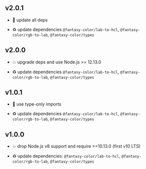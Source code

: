 ## v2.0.1

* 🐞 update all deps

* ♻️ update dependencies `@fantasy-color/lab-to-hcl`, `@fantasy-color/rgb-to-lab`, `@fantasy-color/types`

## v2.0.0

* 💥 upgrade deps and use Node.js >= 12.13.0

* ♻️ update dependencies `@fantasy-color/lab-to-hcl`, `@fantasy-color/rgb-to-lab`, `@fantasy-color/types`

## v1.0.1

* 🐞 use type-only imports

* ♻️ update dependencies `@fantasy-color/lab-to-hcl`, `@fantasy-color/rgb-to-lab`, `@fantasy-color/types`

## v1.0.0

* 💥 drop Node.js v8 support and require >=10.13.0 (first v10 LTS)

* ♻️ update dependencies: `@fantasy-color/lab-to-hcl`, `@fantasy-color/rgb-to-lab`, `@fantasy-color/types`
